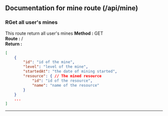 ## Documentation for mine route (/api/mine)

### RGet all user's mines
This route return all user's mines
**Method :** GET  
**Route :** /  
**Return :**  
```json
[
    {
        "id": "id of the mine",
        "level": "level of the mine",
        "startedAt": "the date of mining started",
        "resource": { // The mined resource
            "id": "id of the resource",
            "name": "name of the resource"
        }
    }
    ...
]
```
---